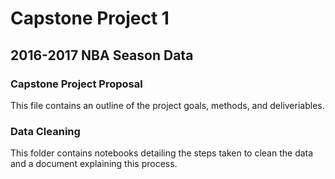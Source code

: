 # Capstone Project 1 
## 2016-2017 NBA Season Data

### Capstone Project Proposal
This file contains an outline of the project goals, methods, and deliveriables.

### Data Cleaning 
This folder contains notebooks detailing the steps taken to clean the data and a document explaining this process.
